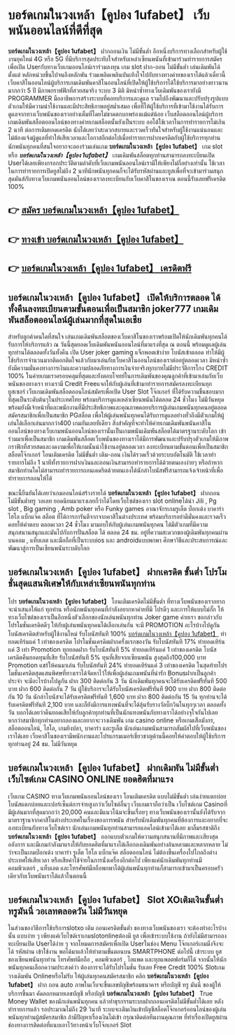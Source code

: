 # บอร์ดเกมในวงเหล้า【คูปอง 1ufabet】  เว็บพนันออนไลน์ที่ดีที่สุด

**บอร์ดเกมในวงเหล้า【คูปอง 1ufabet】** ฝากถอนเงิน ไม่มีขั้นต่ำ  อีกหนึ่งบริการทางเลือกสำหรับผู้ใช้งานยุคใหม่ 4G หรือ 5G ที่มีบริการสุดประทับใจสำหรับเหล่าเซียนพนันที่เข้ามาร่วมทำรายการสมัครเพื่อเปิด Userกับทางเว็บเกมออนไลน์เราร่วมลงทุน เกม slot  ฝาก-ถอน ไม่มีขั้นต่ำ เล่นเดิมพันได้ตั้งแต่ หลักหน่วยขึ้นไปจนถึงหลักพัน ร่วมเพลิดเพลินบันเทิงใจไปกับทางทางค่ายของเราได้แล้วเดี๋ยวนี้เว็บคาสิโนออนไลน์ผู้บริการเกมเดิมพันคาสิโนออนไลน์ที่เปิดให้ผู้ใช้บริการได้ใช้บริการมาอย่างยาวนานมากกว่า 5 ปี มีภาพกราฟฟิกที่สวยสมจริง ระบบ 3 มิติ
มิหนำซ้ำทางเว็บเดิมพันของเรายังมี  PROGRAMMER มืออาชีพการสร้างระบบที่คอยบริการและดูแล  รวมไปถึงพัฒนาและปรับปรุงรูปแบบตัวเกมให้มีความน่าใช้งานและมีประสิทธิภาพอยู่สม่ำเสมอ เพื่อที่ให้ผู้ใช้บริการที่เข้ามาใช้งานได้รับการดูแลจากทางเว็บพนันของเราอย่างเต็มที่โดยไม่ขาดตกบกพร่องแม้แต่น้อย เว็บสล็อตออนไลน์ผู้บริการเกมเดิมพันสล็อตออนไลน์ของทางค่ายเกมสล็อตนั้นยังเป็นระบบ ออโต้ใช้เวลาในการทำรายการไม่เกิน 2 นาที ต่อการเติมยอดเครดิต นับได้เลยว่าสะดวกสบายและรวดเร็วทันใจสำหรับผู้ใช้งานแน่นอนและไม่ต้องแจ้งผู้ดูแลที่ทำให้เสียเวลาและโอกาสอีกต่อไปเมื่อทำรายการฝากเครดิตกับผู้ใช้บริการทุกท่าน
นักพนันทุกคนที่สนใจอยากจะลองร่วมเล่นเกม **บอร์ดเกมในวงเหล้า【คูปอง 1ufabet】** เกม slot  หรือ ***บอร์ดเกมในวงเหล้า【คูปอง 1ufabet】*** เกมเดิมพันสล็อตทุกท่านสามารถลงทะเบียนเปิด Userได้เลยเพียงกรอกประวัติตามลำดับที่เว็บเกมพนันออนไลน์เรามีให้เพียงไม่กี่อย่างเท่านั้น ใช้เวลาในการทำรายการเปิดยูสไม่ถึง 2 นาทีนักพนันทุกคนก็จะได้รับรหัสผ่านและยูสเพื่อที่จะเข้ามาร่วมสนุกสุดมันส์กับทางเว็บเกมพนันออนไลน์ของเราลงทะเบียนกับเว็บคาสิโนของเราณ ตอนนี้รับเลยฟรีเครดิต 100%

## 👉 [สมัคร บอร์ดเกมในวงเหล้า【คูปอง 1ufabet】](https://archa888.com/)
## 👉 [ทางเข้า บอร์ดเกมในวงเหล้า【คูปอง 1ufabet】](https://archa888.com/)
## 👉 [บอร์ดเกมในวงเหล้า【คูปอง 1ufabet】 เครดิตฟรี](https://archa888.com/)

## บอร์ดเกมในวงเหล้า【คูปอง 1ufabet】 เปิดให้บริการตลอด ได้ทั้งคืนลงทะเบียนตามขั้นตอนเพื่อเป็นสมาชิก joker777 เกมเดิมพันสล็อตออนไลน์ผู้เล่นมากที่สุดในเอเชีย

สำหรับลูกค้าคนใดที่สนใจ เล่นเกมเดิมพันสล็อตของเว็บคาสิโนของเราพร้อมเปิดให้นักเดิมพันทุกคนได้รับการให้บริการแล้ว ณ วันนี้สุดยอดเว็บเดิมพันพนันออนไลน์ที่มาแรงที่สุด ณ ตอนนี้ พร้อมดูแลผู้เล่นทุกท่านได้ตลอดทั้งวันทั้งคืน เปิด User joker gaming แจ็กพอตเข้าง่าย โบนัสเข้าตลอด ทำให้มีผู้ใช้บริการจำนวนมากติดอกติดใจแล้วกับมาเล่นกับเว็บคาสิโนออนไลน์ของเราต่ออยู่ตลอดเวลา มิหนำซ้ำยังมีความมั่นคงทางการเงินและความปลอดภัยทางการเงินจ่ายจริงทุกบาทไม่มีประวัติการโกง CREDIT 100% ในค่ายเกมเราครอบคลุมที่สุดและยังตอบโจทย์ในการเดิมพันของคุณลูกค้าที่เข้ามาเล่นกับเว็บพนันของทางเรา
ทางเรามี Credit Freeแจกให้กับผู้เล่นที่เข้ามาทำรายการสมัครลงทะเบียนทุกยูสเซอร์ เว็บเกมเดิมพันสล็อตออนไลน์สมัครเพื่อเปิด User Slot โจ๊กเกอร์ ที่ได้รับความชื่นชอบมากที่สุดเป็นระดับต้นๆในประเทศไทย พร้อมบริการดูแลเหล่าเซียนพนันได้ตลอด 24 ชั่วโมง ไม่มีวันหยุดพร้อมยังมีเจ้าหน้าที่และพนักงานที่มีประสิทธิภาพและคุณภาพคอยบริการผู้เล่นเกมพนันทุกคนอยู่ตลอด สมัครสมาชิกเพื่อเป็นสมาชิก PGสล็อต เพื่อให้ผู้เล่นพนันทุกคนได้รับการดูแลอย่างทั่วถึงมีตัวเกมให้ผู้เล่นได้เลือกเล่นมากกว่า400 เกมกันเลยทีเดียว
สิ่งสำคัญที่จะทำให้ค่ายเกมเดิมพันพนันคาสิโนออนไลน์ของทางเว็บเกมพนันออนไลน์ของเรานั้นเป็นเกมพนันเดิมพันสล็อตได้มาตรฐานระดับโลก เข้าร่วมมาเพื่อเป็นสมาชิก  เกมเดิมพันสล็อตเว็บพนันของทางเราได้มีการพัฒนาและปรับปรุงตัวเกมให้มีภาพกราฟิกที่สวยสดและงดงามเพื่อให้เกมนั้นน่าใช้งานอยู่ตลอดเวลา ลงทะเบียนตามขั้นตอนเพื่อเป็นสมาชิก สล็อตโจ๊กเกอร์ โอนเติมเครดิต ไม่มีขั้นต่ำ เติม-ถอน เงินได้รวดเร็วด้วยระบบอัตโนมัติ ใช้เวลาทำรายการไม่ถึง 1 นาทีทั้งรายการฝากเงินและถอนเงินสามารถทำรายการได้ด้วยตนเองง่ายๆ หรือถ้าหากสมาชิกท่านใดไม่สามารถทำรายการถอนเคดริตด้วยตนเองได้นักล่าโบนัสฟรีสามารถแจ้งเจ้าหน้าที่เพื่อทำรายการถอนให้ได้

ขณะนี้ยืนยันได้เลยว่าเกมออนไลน์สร้างรายได้ **บอร์ดเกมในวงเหล้า【คูปอง 1ufabet】** ฝากถอน ไม่มีขั้นต่ำทรู วอเลท ยอดนิยมมาแรงเลยก็ว่าได้โดยเว็บไซต์ของเรา slot onlineได้นำ  Jili , Pg slot , Big gaming , Amb poker หรือ Funky games อาณาจักรเกมรูเล็ต  ป๊อกเด้ง บาคาร่า ไฮโล แบ็กแจ๊ค สล็อต ที่ได้การการันตีจากจากคาสิโนต่างประเทศ พร้อมบริการอย่าดีมั่นคงและรวดเร็วคอยให้คำตอบ ตลอดเวลา 24 ชั่วโมง มามอบให้กับผู้เล่นเกมพนันทุกคน ได้มีตัวเกมที่มีความสนุกสนานสนุกและมันไปกับการปั่นสล็อต ได้ ตลอด 24 ชม. อยู่ที่ความสะดวกของผู้เดิมพันทุกคนผ่านบนคอม , แท็บเลต และมือถือที่เป็นระบบios และ androidแบบพกพา ศึกษาวิธีและประสบการณ์และพัฒนาสู่การเป็นเซียนพนันระบดับโลก

## บอร์ดเกมในวงเหล้า【คูปอง 1ufabet】 ฝากเครดิต ขั้นต่ำ โปรโมชั่นสุดแสนพิเศษให้กับเหล่าเซียนพนันทุกท่าน

โปร **บอร์ดเกมในวงเหล้า【คูปอง 1ufabet】** โอนเติมเครดิตไม่มีขั้นต่ำ ที่ทางเว็บพนันของเราอยากจะนำเสนอให้แก่  ทุกท่าน หรือนักพนันทุกคนที่กำลังอยากหาค่ายที่มี โปรดีๆ และการให้แบบไม่กั๊ก ให้ทางเว็บไซต์ของเราเป็นอีกหนึ่งตัวเลือกของนักเล่นพนันทุกท่าน Joker game ค่ายเรา ขอกล่าวกับโปรโมชั่นเครดิตดีๆ ให้กับผู้เล่นพนันทุกคนได้เลือกเล่นกัน จะมี PROMOTION อะไรบ้างไปดูกัน
โบนัสเครดิตสำหรับผู้ใช้งานใหม่ รับโบนัสทันที 100% [บอร์ดเกมในวงเหล้า【คูปอง 1ufabet】](https://archa888.com/) ทำยอดเทิร์นแค่ 1 เท่าของเครดิต
โปรโมชั่นเครดิตฝากครั้งแรกของวัน รับโบนัสทันที 17% ทำยอดเทิร์นแค่ 3 เท่า
 Promotion ทุกยอดฝาก รับโบนัสทันที 5% ทำยอดเทิร์นแค่ 1 เท่าของเครดิต
โบนัสเครดิตคืนยอดทุนที่เสีย รับโบนัสทันที 5% ทุนที่เสียจากเซียนพนัน สูงสุดถึง100,000 บาท
 Promotion แชร์ให้คนมาเล่น รับโบนัสทันที 24% ทำยอดเทิร์นแค่ 3 เท่าของเครดิต
ในสุดท้ายโปรโมชั่นเครดิตสุดแสนพิศษที่ทางเราได้จัดหาไว้ให้เพื่อผู้เล่นเกมพนันที่น่ารัก Bonusฝากเป็นลูกค้าประจำ จะมีอะไรบ้างไปดูกัน
ฝาก 300 ติดต่อกัน 3 วัน นักเดิมพันทุกคนจะได้รับเครดิตฟรีทันที 500 บาท
ฝาก 600 ติดต่อกัน 7 วัน ผู้ใช้บริการจะได้รับโบนัสเครดิตฟรีทันที 900 บาท
ฝาก 800 ติดต่อกัน 10 วัน นักล่าโบนัสจะได้รับเครดิตฟรีทันที 1,600 บาท
ฝาก 800 ติดต่อกัน 15 วัน ทุกท่านจะได้รับเครดิตฟรีทันที 2,100 บาท
และก็ยังมีการแทงพนันที่จะได้ลุ้นรับรางวัลบิ๊กวินในทุกๆเวลา ตลอดทั้งวัน บอกได้เลยว่าคืนยอดเสียให้กับลูกค้าทุกท่านที่เป็นนักแทงพนันกับทางเราได้อย่างจุใจกันไปเลย หากว่าสมาชิกทุกท่านอยากลองและอยากจะวางเดิมพัน เกม casino online หรือเกมเสือมังกร, สล็อตออนไลน์, ไฮโล, เกมยิงปลา, บาคาร่า และรูเล็ต นักเล่นเกมพนันสามารถสัมผัสไปที่เว็บพนันของเราได้เลย เว็บคาสิโนของเรามีพนักงานและโปรแกรมเมอร์เชี่ยวชาญด้านนี้คอยให้คำตอบให้ผู้ใช้บริการทุกท่านอยู่ 24 ชม. ไม่มีวันหยุด

## บอร์ดเกมในวงเหล้า【คูปอง 1ufabet】 ฝากเดิมพัน ไม่มีขั้นต่ำ  เว็บไซต์เกม CASINO ONLINE ยอดฮิตที่มาแรง

เว็บเกม CASINO ทางเว็บเกมพนันออนไลน์ของเรา โอนเติมเครดิต แบบไม่มีขั้นต่ำ เล่นง่ายแตกบ่อย โบนัสแตกบ่อยและเปอร์เซ็นต์การจ่ายสูงกว่าเว็บไซต์อื่นๆ เว็บเกมเราถือว่าเป็น เว็บไซต์เกม Casinoที่มีผู้เล่นมากที่สุดมากกว่า 20,000 คนและมีแนวโน้มจะขึ้นเรื่อยๆ ทางเว็บพนันของเรานั้นยังได้รับจากมาตราฐานจากคาสิโนต่างประเทศในเรื่องของการพนัน สำหรับนักเดิมพันทุกคนที่ต้องการและอยากที่จะลงทะเบียนกับทางเว็บไซต์เรา นักเล่นเกมพนันทุกท่านสามารถแอดไลน์เข้ามาได้เลย
	มาลิ้มรสชาติถึง **บอร์ดเกมในวงเหล้า【คูปอง 1ufabet】** ออกแบบตัวเกมให้ความสนุกสนานที่มีภาพและเสียงสุดอลังการ และมีเกมกำลังมาแรงให้กับยอดฮิตที่มาแรงได้เลือกลงเดิมพันอย่างล้นหลามและหลากหลาย  ไม่ว่าจะเป็นเกมป๊อกเด้ง บาคาร่า รูเล็ต ไฮโล แบ็กแจ๊ค สล็อตออนไลน์ ไม่ต้องขึ้นเครื่องไปไกลถึงต่างประเทศให้เสียเวลา หรือเสียค่าใช้จ่ายในการนั่งเครื่องอีกต่อไป เพียงแค่นักเดิมพันทุกท่านมีคอมพิวเตอร์ , แท็บเลต และโทรศัพท์มือถือพกพาได้ผู้เล่นพนันทุกท่านก็สามารถเข้ามาเป็นครอบครัวเดียวกับเว็บพนันเราได้แล้วในตอนนี้

## บอร์ดเกมในวงเหล้า【คูปอง 1ufabet】 Slot XOเติมเงินขั้นต่ำทรูมันนี่ วอเลทตลอดวัน ไม่มีวันหยุด

ในส่วนของวิธีการใช้บริการslotxo เติม ถอนเครดิตขั้นต่ำ ของทางเว็บพนันของเรา จะต้องทำอะไรบ้างนั้น แบบง่าย ๆ เพียงแค่เว็บไซต์เราเกมslotonlineต้องมี ยูส เพื่อเข้าระบบใช้งาน ถ้ายังไม่มีสามารถลงทะเบียนเปิด Userได้ง่าย ๆ จากโหมดการสมัครเพื่อเปิด Userในช่อง Menu โจ๊กเกอร์เกมมิ่งจึงจะได้ รหัสผ่าน เข้าใช้งาน พอได้มาแล้วให้ทำตามขั้นตอนบน SMARTPHONE ต่อไปนี้
เข้าระบบ ยูส  ของเซียนพนันทุกท่าน โทรศัพท์มือถือ , คอมพิวเตอร์ , ไอแพด และทุกแพลตฟอร์มก็ได้
จากนั้นให้นักพนันทุกคนเลือกความประสงค์ว่า ต้องการจะได้รับโปรโมชั่น รับเลย Free Credit 100% Slotเกมวางเดิมพัน Onlineหรือไม่รับ
ให้ผู้เล่นทุกคนสมัครสมาชิก คลิก **บอร์ดเกมในวงเหล้า【คูปอง 1ufabet】** ฝาก ถอน auto ภาพในเว็บจะขึ้นเลขบัญชีพร้อมธนาคาร หรือบัญชี ทรู มันนี่ ของผู้ให้บริการขึ้นมา
คัดลอกหมายเลขบัญชี หรือบัญชี **บอร์ดเกมในวงเหล้า【คูปอง 1ufabet】** True Money Wallet ของนักเล่นพนันทุกคน แล้วทำธุรกรรมระบบฝากถอนเครดิตไม่มีขั้นต่ำได้เลย
หลังทำรายการแล้ว รอประมาณไม่ถึง 29 วินาที ระบบจะเติมเงินเข้าบัญชีสล็อตโจ๊กเกอร์ออนไลน์ของผู้เล่นพนันทุกท่านผู้สมัครสมาชิก
ถ้ามีปัญหาเรื่องเงินไม่เข้า กรุณาติดต่อทีมงานคุณภาพ ที่ทำเรื่องเปิดยูสผ่านช่องทางการติดต่อที่แนบเอาไว้ทางหน้าเว็บโจ๊กเกอร์ Slot


